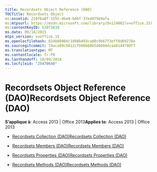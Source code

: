 ```yaml
---
title: Recordsets Object Reference (DAO)
TOCTitle: Recordsets Object
ms:assetid: 219f6a8f-1555-4be0-b46f-37e4075b9afa
ms:mtpsurl: https://msdn.microsoft.com/library/Dn124002(v=office.15)
ms:contentKeyID: 52071639
ms.date: 09/18/2015
mtps_version: v=office.15
ms.openlocfilehash: 824b88904c1d98b493cad0c9b67f3eff0d69278e
ms.sourcegitcommit: 19aca09c5812cfb98b68b5d4604dcaa814479df7
ms.translationtype: MT
ms.contentlocale: fr-FR
ms.lasthandoff: 10/09/2018
ms.locfileid: "25470640"
---
```

# <a name="recordsets-object-reference-dao"></a><span data-ttu-id="7575f-102">Recordsets Object Reference (DAO)</span><span class="sxs-lookup"><span data-stu-id="7575f-102">Recordsets Object Reference (DAO)</span></span>


<span data-ttu-id="7575f-103">**S’applique à**: Access 2013 | Office 2013</span><span class="sxs-lookup"><span data-stu-id="7575f-103">**Applies to**: Access 2013 | Office 2013</span></span>



  - [<span data-ttu-id="7575f-104">Recordsets Collection (DAO)</span><span class="sxs-lookup"><span data-stu-id="7575f-104">Recordsets Collection (DAO)</span></span>](recordsets-collection-dao.md)

  - [<span data-ttu-id="7575f-105">Recordsets Members (DAO)</span><span class="sxs-lookup"><span data-stu-id="7575f-105">Recordsets Members (DAO)</span></span>](recordsets-members-dao.md)

  - [<span data-ttu-id="7575f-106">Recordsets Properties (DAO)</span><span class="sxs-lookup"><span data-stu-id="7575f-106">Recordsets Properties (DAO)</span></span>](recordsets-properties-dao.md)

  - [<span data-ttu-id="7575f-107">Recordsets Methods (DAO)</span><span class="sxs-lookup"><span data-stu-id="7575f-107">Recordsets Methods (DAO)</span></span>](recordsets-methods-dao.md)


